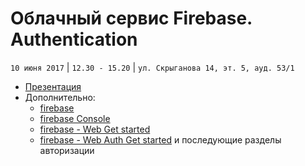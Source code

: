 # Облачный сервис Firebase. Authentication
`10 июня 2017` | `12.30 - 15.20` | `ул. Скрыганова 14, эт. 5, ауд. 53/1`

* [Презентация](https://github.com/LisKorzun/learning-js__from-scratch-to-expert/blob/master/seminar_14/lecture/presentation/JS21_Firebase.pdf)
* Дополнительно:
    * [firebase](https://firebase.google.com/)
    * [firebase Console](https://console.firebase.google.com)
    * [firebase - Web Get started](https://firebase.google.com/docs/web/setup)
    * [firebase - Web Auth Get started](https://firebase.google.com/docs/auth/web/start) и последующие разделы авторизации

